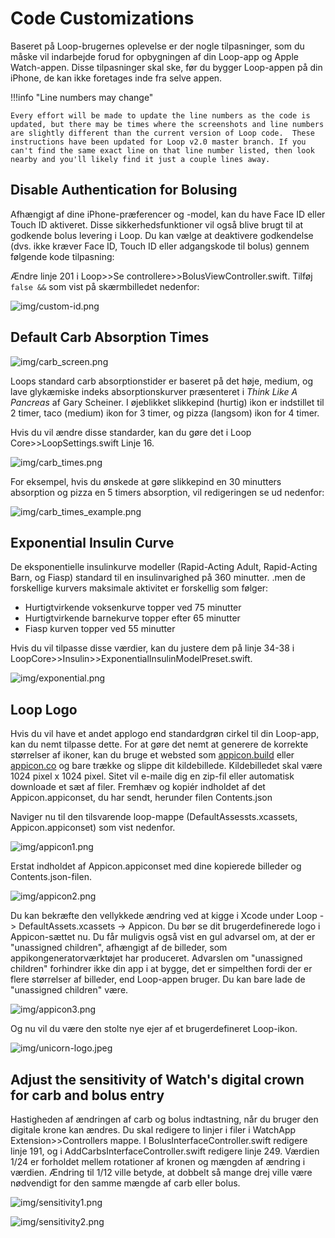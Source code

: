 # Code Customizations

Baseret på Loop-brugernes oplevelse er der nogle tilpasninger, som du måske vil indarbejde forud for opbygningen af din Loop-app og Apple Watch-appen.  Disse tilpasninger skal ske, før du bygger Loop-appen på din iPhone, de kan ikke foretages inde fra selve appen.

!!!info "Line numbers may change"

    Every effort will be made to update the line numbers as the code is updated, but there may be times where the screenshots and line numbers are slightly different than the current version of Loop code.  These instructions have been updated for Loop v2.0 master branch. If you can't find the same exact line on that line number listed, then look nearby and you'll likely find it just a couple lines away.

## Disable Authentication for Bolusing

Afhængigt af dine iPhone-præferencer og -model, kan du have Face ID eller Touch ID aktiveret.  Disse sikkerhedsfunktioner vil også blive brugt til at godkende bolus levering i Loop.  Du kan vælge at deaktivere godkendelse (dvs. ikke kræver Face ID, Touch ID eller adgangskode til bolus) gennem følgende kode tilpasning:

 Ændre linje 201 i Loop>>Se controllere>>BolusViewController.swift.  Tilføj `false &&` som vist på skærmbilledet nedenfor:

![img/custom-id.png](img/custom-id.png)

## Default Carb Absorption Times

![img/carb_screen.png](img/carb_screen.png)

Loops standard carb absorptionstider er baseret på det høje, medium, og lave glykæmiske indeks absorptionskurver præsenteret i <i>Think Like A Pancreas</i> af Gary Scheiner.  I øjeblikket slikkepind (hurtig) ikon er indstillet til 2 timer, taco (medium) ikon for 3 timer, og pizza (langsom) ikon for 4 timer.

Hvis du vil ændre disse standarder, kan du gøre det i Loop Core>>LoopSettings.swift Linje 16.

![img/carb_times.png](img/carb_times.png)

For eksempel, hvis du ønskede at gøre slikkepind en 30 minutters absorption og pizza en 5 timers absorption, vil redigeringen se ud nedenfor:

![img/carb_times_example.png](img/carb_times_example.png)

## Exponential Insulin Curve

De eksponentielle insulinkurve modeller (Rapid-Acting Adult, Rapid-Acting Barn, og Fiasp) standard til en insulinvarighed på 360 minutter. .men de forskellige kurvers maksimale aktivitet er forskellig som følger:

* Hurtigtvirkende voksenkurve topper ved 75 minutter
* Hurtigtvirkende barnekurve topper efter 65 minutter
* Fiasp kurven topper ved 55 minutter

Hvis du vil tilpasse disse værdier, kan du justere dem på linje 34-38 i LoopCore>>Insulin>>ExponentialInsulinModelPreset.swift.

![img/exponential.png](img/exponential.png)

## Loop Logo

Hvis du vil have et andet applogo end standardgrøn cirkel til din Loop-app, kan du nemt tilpasse dette.  For at gøre det nemt at generere de korrekte størrelser af ikoner, kan du bruge et websted som [appicon.build](http://www.appicon.build/) eller [appicon.co](https://appicon.co/) og bare trække og slippe dit kildebillede. Kildebilledet skal være 1024 pixel x 1024 pixel.  Sitet vil e-maile dig en zip-fil eller automatisk downloade et sæt af filer.  Fremhæv og kopiér indholdet af det Appicon.appiconset, du har sendt, herunder filen Contents.json

Naviger nu til den tilsvarende loop-mappe (DefaultAssessts.xcassets, Appicon.appiconset) som vist nedenfor.

![img/appicon1.png](img/appicon1.png)

Erstat indholdet af Appicon.appiconset med dine kopierede billeder og Contents.json-filen.

![img/appicon2.png](img/appicon2.png)

Du kan bekræfte den vellykkede ændring ved at kigge i Xcode under Loop -> DefaultAssets.xcassets -> Appicon.  Du bør se dit brugerdefinerede logo i Appicon-sættet nu.  Du får muligvis også vist en gul advarsel om, at der er "unassigned children", afhængigt af de billeder, som appikongeneratorværktøjet har produceret. Advarslen om "unassigned children" forhindrer ikke din app i at bygge, det er simpelthen fordi der er flere størrelser af billeder, end Loop-appen bruger.  Du kan bare lade de "unassigned children" være.

![img/appicon3.png](img/appicon3.png)

Og nu vil du være den stolte nye ejer af et brugerdefineret Loop-ikon.

![img/unicorn-logo.jpeg](img/unicorn-logo.jpeg)

## Adjust the sensitivity of Watch's digital crown for carb and bolus entry

Hastigheden af ændringen af carb og bolus indtastning, når du bruger den digitale krone kan ændres. Du skal redigere to linjer i filer i WatchApp Extension>>Controllers mappe.  I BolusInterfaceController.swift redigere linje 191, og i AddCarbsInterfaceController.swift redigere linje 249. Værdien 1/24 er forholdet mellem rotationer af kronen og mængden af ændring i værdien. Ændring til 1/12 ville betyde, at dobbelt så mange drej ville være nødvendigt for den samme mængde af carb eller bolus.

![img/sensitivity1.png](img/sensitivity1.png)

![img/sensitivity2.png](img/sensitivity2.png)
